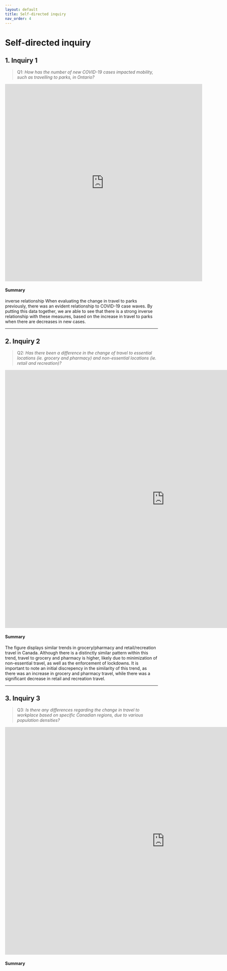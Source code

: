 ```yaml
---
layout: default
title: Self-directed inquiry
nav_order: 4
---
```


# Self-directed inquiry

## 1. Inquiry 1

> Q1: *How has the number of new COVID-19 cases impacted mobility, such as travelling to parks, in Ontario?*

<!-- Paste your embed code for your figure below-->

<iframe seamless frameborder="0" src="https://public.tableau.com/views/Selfdirected1/Dashboard2?:embed=yes&:display_count=yes&:showVizHome=no" width = '650' height = '650' scrolling='no'></iframe> 

#### Summary
<!-- Write a 2-sentence summary of the trends shown in the figure embedded above-->

inverse relationship
When evaluating the change in travel to parks previously, there was an evident relationship to COVID-19 case waves. By putting this data together, we are able to see that there is a strong inverse relationship with these measures, based on the increase in travel to parks when there are decreases in new cases. 


---

## 2. Inquiry 2

> Q2: *Has there been a difference in the change of travel to essential locations (ie. grocery and pharmacy) and non-essential locations (ie. retail and recreation)?*

<!-- Paste your embed code for your figure below-->

<iframe seamless frameborder="0" src="https://public.tableau.com/views/Inquiry2_16224118227000/Dashboard1?:embed=yes&:display_count=yes&:showVizHome=no" width = '1050' height = '850' scrolling='no'></iframe> 


#### Summary
<!-- Write a 2-sentence summary of the trends shown in the figure embedded above-->

The figure displays similar trends in grocery/pharmacy and retail/recreation travel in Canada. Although there is a distinctly similar pattern within this trend, travel to grocery and pharmacy is higher, likely due to minimization of non-essential travel, as well as the enforcement of lockdowns. It is important to note an initial discrepency in the similarity of this trend, as there was an increase in grocery and pharmacy travel, while there was a significant decrease in retail and recreation travel. 


---


## 3. Inquiry 3

> Q3: *Is there any differences regarding the change in travel to workplace based on specific Canadian regions, due to various population densities?*

<!-- Paste your embed code for your figure below-->

<iframe seamless frameborder="0" src="https://public.tableau.com/views/Inquiry3_16224134676180/Dashboard11?:embed=yes&:display_count=yes&:showVizHome=no" width = '1050' height = '750' scrolling='no'></iframe>

#### Summary
<!-- Write a 2-sentence summary of the trends shown in the figure embedded above-->
